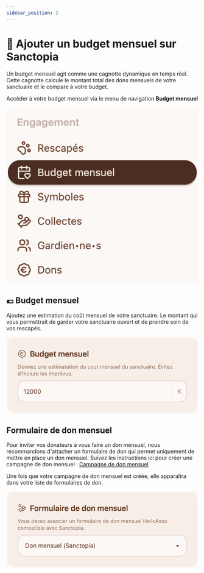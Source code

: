 ```yaml
---
sidebar_position: 2
---
```


# 💸 Ajouter un budget mensuel sur Sanctopia

Un budget mensuel agit comme une cagnotte dynamique en temps réel. Cette cagnotte calcule le montant total des dons mensuels de votre sanctuaire et le compare à votre budget.

Accèder à votre budget mensuel via le menu de navigation **Budget mensuel**

![Budget mensuel navigation](./img/Sanctopia-menu-budget-mensuel.png)

## 💶 Budget mensuel

Ajoutez une estimation du coût mensuel de votre sanctuaire. Le montant qui vous permettrait de garder votre sanctuaire ouvert et de prendre soin de vos rescapés.

![Budget mensuel](./img/Sanctopia-budget-mensuel.png)

## Formulaire de don mensuel

Pour inviter vos donateurs à vous faire un don mensuel, nous recommandons d'attacher un formulaire de don qui permet uniquement de mettre en place un don mensuel.
Suivez les instructions ici pour créer une campagne de don mensuel : [Campagne de don mensuel](./campagne-de-don-mensuel)

Une fois que votre campagne de don mensuel est créée, elle apparaîtra dans votre liste de formulaires de don.

![Formulaire de don mensuel](./img/Sanctopia-formulaire-de-don-mensuel.png)